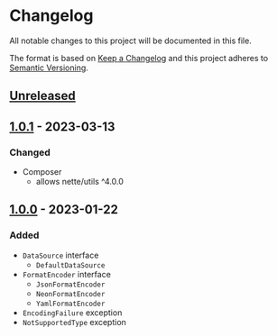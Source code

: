 # Changelog

All notable changes to this project will be documented in this file.

The format is based on [Keep a Changelog](http://keepachangelog.com/en/1.0.0/)
and this project adheres to [Semantic Versioning](http://semver.org/spec/v2.0.0.html).

## [Unreleased](https://github.com/orisai/data-sources/compare/1.0.1...HEAD)

## [1.0.1](https://github.com/orisai/data-sources/compare/1.0.0...1.0.1) - 2023-03-13

### Changed

- Composer
	- allows nette/utils ^4.0.0

## [1.0.0](https://github.com/orisai/data-sources/releases/tag/1.0.0) - 2023-01-22

### Added

- `DataSource` interface
	- `DefaultDataSource`
- `FormatEncoder` interface
	- `JsonFormatEncoder`
	- `NeonFormatEncoder`
	- `YamlFormatEncoder`
- `EncodingFailure` exception
- `NotSupportedType` exception
